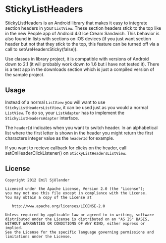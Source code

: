 StickyListHeaders
=================

StickyListHeaders is an Android library that makes it easy to integrate
section headers in your `ListView`. These section headers stick to the top like
in the new People app of Android 4.0 Ice Cream Sandwich. This behavior is also
found in lists with sections on iOS devices (if you just want section header
but not that they stick to the top, this feature can be turned off via a call to setAreHeadersSticky(false)).

Use classes in library project, it is compatible with versions of Android
down to 2.1 (it will probably work down to 1.6 but i have not tested it).
There is a test app in the downloads section which is just a compiled version
of the sample project.


Usage
-----

Instead of a normal `ListView` you will want to use `StickyListHeadersListView`,
it can be used just as you would a normal `ListView`. To do so, your `ListAdapter`
has to implement the `StickyListHeadersAdapter` interface.

The `headerId` indicates when you want to switch header. In an alphabetical
list where the first letter is shown in the header you might return
the first characters integer value as the `headerId` for example.

If you want to recieve callback for clicks on the header, 
call setOnHeaderClickListener() on `StickyListHeadersListView`.


License
-------

    Copyright 2012 Emil Sjölander

    Licensed under the Apache License, Version 2.0 (the "License");
    you may not use this file except in compliance with the License.
    You may obtain a copy of the License at

       http://www.apache.org/licenses/LICENSE-2.0

    Unless required by applicable law or agreed to in writing, software
    distributed under the License is distributed on an "AS IS" BASIS,
    WITHOUT WARRANTIES OR CONDITIONS OF ANY KIND, either express or implied.
    See the License for the specific language governing permissions and
    limitations under the License.
